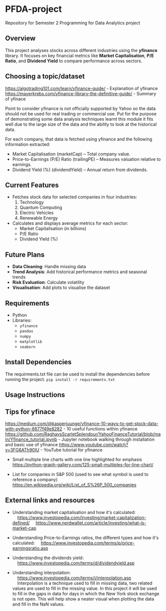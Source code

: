 # PFDA-project
Repository for Semester 2 Programming for Data Analytics project

## Overview
This project analyses stocks across different industries using the **yfinance** library. It focuses on key financial metrics like **Market Capitalisation**, **P/E Ratio**, and **Dividend Yield** to compare performance across sectors.

## Choosing a topic/dataset
https://algotrading101.com/learn/yfinance-guide/ - Explanation of yfinance
https://mayerkrebs.com/yfinance-library-the-definitive-guide/ - Summary of yfinace 

Point to consider yfinance is not officially supported by Yahoo so the data should not be used for real trading or commercial use. Put for the purpose of demonstrating some data analysis techniques learnt this module it fits well due to the large size of the data and the ability to look at the historical data.  

For each company, that data is fetched using yfinance and the following information extracted:
- Market Capitalisation (marketCap) – Total company value.
- Price-to-Earnings (P/E) Ratio (trailingPE) – Measures valuation relative to earnings.
- Dividend Yield (%) (dividendYield) – Annual return from dividends.

## Current Features
- Fetches stock data for selected companies in four industries:
  1. Technology
  2. Quantum Computing
  3. Electric Vehicles
  4. Renewable Energy
- Calculates and displays average metrics for each sector:
  - Market Capitalisation (in billions)
  - P/E Ratio
  - Dividend Yield (%)

## Future Plans
- **Data Cleaning**: Handle missing data
- **Trend Analysis**: Add historical performance metrics and seasonal trends
- **Risk Evaluation**: Calculate volatility
- **Visualisation**: Add plots to visualise the dataset

## Requirements
- Python
- Libraries:
  - `yfinance`
  - `pandas`
  - `numpy`
  - `matplotlib`
  - `seaborn`

## Install Dependencies
The requirments.txt file can be used to install the dependencies before running the project.
`pip install -r requirements.txt`

## Usage Instructions


## Tips for yfinace
https://medium.com/@kasperjuunge/yfinance-10-ways-to-get-stock-data-with-python-6677f49e8282 - 10 useful functions within yfinance
https://github.com/RaghavsScarletSplendour/YahooFinanceTutorial/blob/main/Yfinance_tutorial.ipynb - Jupyter notebook walking through installation and basic use of yfinance
https://www.youtube.com/watch?v=3FG6ATh90IU - YouTube tutorial for yfinance


- Small multiple line charts with one line highlighted for emphasis
https://python-graph-gallery.com/125-small-multiples-for-line-chart/

- List for companies in S&P 500 (used to see what symbol is used to reference a company)
https://en.wikipedia.org/wiki/List_of_S%26P_500_companies

## External links and resources
- Understanding market capitalisation and how it's calculated:  
&nbsp;&nbsp;&nbsp;&nbsp;https://www.investopedia.com/investing/market-capitalization-defined/ 
&nbsp;&nbsp;&nbsp;&nbsp;https://www.nerdwallet.com/article/investing/what-is-market-cap

- Understanding Price-to-Earnings ratios, the different types and how it's calculated: 
&nbsp;&nbsp;&nbsp;&nbsp;https://www.investopedia.com/terms/p/price-earningsratio.asp

- Understanding the dividends yield: 
&nbsp;&nbsp;&nbsp;&nbsp;https://www.investopedia.com/terms/d/dividendyield.asp

- Understanding interpolation: 
&nbsp;&nbsp;&nbsp;&nbsp;https://www.investopedia.com/terms/i/interpolation.asp  
&nbsp;&nbsp;&nbsp;&nbsp;Interpolation is a technique used to fill in missing data, two related values are used to fill in the missing value.  In this project it will be used to fill in the gaps in data for days in which the New York stock exchange is not open.  This will help show a neater visual when plotting the data and fill in the NaN values. 